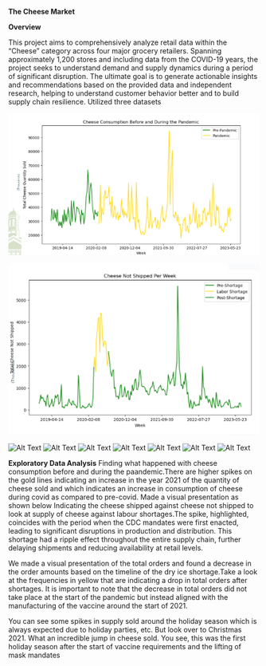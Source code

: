 **The Cheese Market**

**Overview**

This project aims to comprehensively analyze retail data within the “Cheese” category across four major grocery retailers. Spanning approximately 1,200 stores and including data from the COVID-19 years, the project seeks to understand demand and supply dynamics during a period of significant disruption. The ultimate goal is to generate actionable insights and recommendations based on the provided data and independent research, helping to understand customer behavior better and to build supply chain resilience. Utilized three datasets 


![Alt Text](https://github.com/Thokozile23/William-and-Mary-Portfolio/blob/8f4e89bc82b1d375b452aa276ccc705c8a89edc6/CTBA%20Project/pic1.png)



![Alt Text](https://github.com/Thokozile23/William-and-Mary-Portfolio/blob/dbb4cc695b3378d9cfdda0833fff7addf2eaf896/CTBA%20Project/pic2.png)




![Alt Text](path/to/image.png)
![Alt Text](path/to/image.png)
![Alt Text](path/to/image.png)
![Alt Text](path/to/image.png)
![Alt Text](path/to/image.png)
![Alt Text](path/to/image.png)
![Alt Text](path/to/image.png)


**Exploratory Data Analysis**
Finding what happened with cheese consumption before and during the paandemic.There are higher spikes on the gold lines indicating an increase in the year 2021 of  the quantity of cheese sold and which indicates an increase in consumption of cheese during covid as compared to pre-covid.
Made a visual presentation as shown below Indicating the cheese shipped against cheese not shipped to look at supply of cheese against labour shortages.The spike, highlighted, coincides with the period when the CDC mandates were first enacted, leading to significant disruptions in production and distribution. This shortage had a ripple effect throughout the entire supply chain, further delaying shipments and reducing availability at retail levels.


We made a visual presentation of the total orders and found a decrease in the order amounts based on the timeline of the dry ice shortage.Take a look at  the frequencies in yellow that are  indicating a drop in total orders after shortages. It is important to note that the decrease in total orders did  not take place at the start of the pandemic but instead aligned with the manufacturing of the vaccine around the start of 2021.

You can see some spikes in supply sold around the holiday season which is always expected due to holiday parties, etc.
But look over to Christmas 2021. What an incredible jump in cheese sold. You see, this was the first holiday season after the start of vaccine requirements and the lifting of mask mandates

